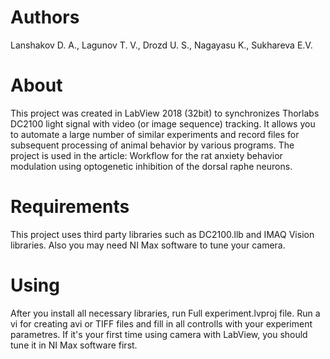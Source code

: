 # Authors
Lanshakov D. A., Lagunov T. V., Drozd U. S., Nagayasu K., Sukhareva E.V.

# About
This project was created in LabView 2018 (32bit) to synchronizes Thorlabs DC2100 light signal with video (or image sequence) tracking. It allows you to automate a large number of similar experiments and record files for subsequent processing of animal behavior by various programs. The project is used in the article: Workflow for the rat anxiety behavior modulation using optogenetic inhibition  of the  dorsal raphe neurons.

# Requirements
This project uses third party libraries such as DC2100.llb and IMAQ Vision libraries. Also you may need NI Max software to tune your camera.

# Using
After you install all necessary libraries, run Full experiment.lvproj file. Run a vi for creating avi or TIFF files and fill in all controlls with your experiment parametres. If it's your first time using camera with LabView, you should tune it in NI Max software first.
